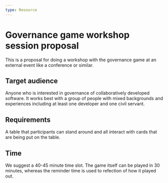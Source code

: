 ```yaml
---
type: Resource
---
```


# Governance game workshop session proposal

This is a proposal for doing a workshop with the governance game at an external event like a conference or similar.

## Target audience

Anyone who is interested in governance of collaboratively developed software. It works best with a group of people with mixed backgrounds and experiences including at least one developer and one civil servant.

## Requirements

A table that participants can stand around and all interact with cards that are being put on the table.

## Time

We suggest a 40-45 minute time slot. The game itself can be played in 30 minutes, whereas the reminder time is used to refection of how it played out.

